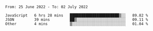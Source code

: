 <!--START_SECTION:waka-->

```text
From: 25 June 2022 - To: 02 July 2022

JavaScript   6 hrs 28 mins   ██████████████████████▒░░   89.82 %
JSON         39 mins         ██▒░░░░░░░░░░░░░░░░░░░░░░   09.11 %
Other        4 mins          ▒░░░░░░░░░░░░░░░░░░░░░░░░   01.04 %
```

<!--END_SECTION:waka-->
